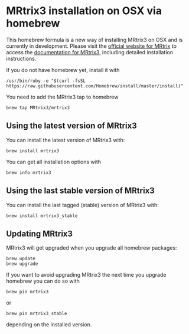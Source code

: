 # MRtrix3 installation on OSX via homebrew

This homebrew formula is a new way of installing MRtrix3 on OSX and is currently in development. Please visit the [official website for MRtrix](http://www.mrtrix.org) to access the [documentation for MRtrix3](http://mrtrix.readthedocs.org/), including detailed installation instructions. 

If you do not have homebrew yet, install it with 

    /usr/bin/ruby -e "$(curl -fsSL https://raw.githubusercontent.com/Homebrew/install/master/install)"

You need to add the MRtrix3 tap to homebrew

    brew tap MRtrix3/mrtrix3

## Using the latest version of MRtrix3

You can install the latest version of MRtrix3 with:

    brew install mrtrix3
    
You can get all installation options with

    brew info mrtrix3

    
## Using the last stable version of MRtrix3

You can install the last tagged (stable) version of MRtrix3 with:

    brew install mrtrix3_stable
    
##  Updating MRtrix3

MRtrix3 will get upgraded when you upgrade all homebrew packages:

    brew update
    brew upgrade
    
If you want to avoid upgrading MRtrix3 the next time you upgrade homebrew you can do so with

    brew pin mrtrix3
    
or 

    brew pin mrtrix3_stable
    
depending on the installed version.
